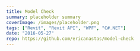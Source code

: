 ```yaml
---
title: Model Check
summary: placeholder summary
coverImage: /images/placeholder.png
tags: ["Revit", "Revit API", "WPF", "C#.NET"]
date: "2016-05-27"
repo: https://github.com/ericanastas/model-check
---
```

